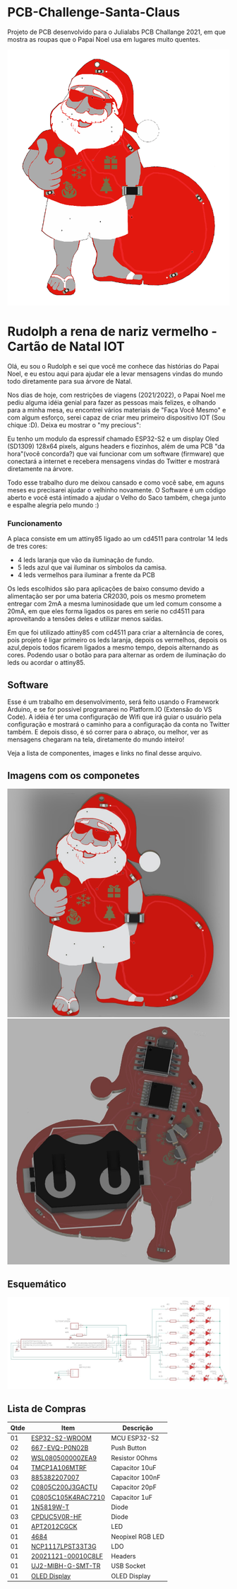 # PCB-Challenge-Santa-Claus
Projeto de PCB desenvolvido para o Julialabs PCB Challange 2021, em que mostra as roupas que o Papai Noel usa em lugares muito quentes.

<p align="center"><img src="Imagens/santatop.png" width="600px" /></p>

# Rudolph a rena de nariz vermelho - Cartão de Natal IOT

Olá, eu sou o Rudolph e sei que você me conhece das histórias do Papai Noel, e eu estou aqui para ajudar ele a levar mensagens vindas do mundo todo diretamente para sua árvore de Natal.

Nos dias de hoje, com restrições de viagens (2021/2022), o Papai Noel me pediu alguma idéia genial para fazer as pessoas mais felizes, e olhando para a minha mesa, eu encontrei vários materiais de "Faça Você Mesmo" e com algum esforço, serei capaz de criar meu primeiro dispositivo IOT (Sou chique :D). Deixa eu mostrar o "my precious":

Eu tenho um modulo da espressif chamado ESP32-S2 e um display Oled (SD1309) 128x64 pixels, alguns headers e fiozinhos, além de uma PCB "da hora"(você concorda?) que vai funcionar com um software (firmware) que conectará a internet e recebera mensagens vindas do Twitter e mostrará diretamente na árvore.

Todo esse trabalho duro me deixou cansado e como você sabe, em aguns meses eu precisarei ajudar o velhinho novamente. O Software é um código aberto e você está intimado a ajudar o Velho do Saco também, chega junto e espalhe alegria pelo mundo :)


### Funcionamento

A placa consiste em um attiny85 ligado ao um cd4511 para controlar 14 leds de tres cores:
- 4 leds laranja que vão da iluminação de fundo.
- 5 leds azul  que vai iluminar os símbolos da camisa.
- 4 leds vermelhos para iluminar a frente da PCB

Os leds escolhidos são para aplicações de baixo consumo devido a alimentação ser por uma bateria CR2030, pois os mesmo prometem entregar com 2mA a mesma luminosidade que um led comum consome a 20mA, em que eles forma ligados os pares em serie no cd4511 para aproveitando a tensões deles e utilizar menos saídas. 

Em que foi utilizado attiny85 com cd4511 para criar a alternância de cores, pois projeto é ligar primeiro os leds laranja, depois os vermelhos, depois os azul,depois todos ficarem ligados a mesmo tempo, depois alternando as cores. Podendo usar o botão para para alternar as ordem de iluminação do leds ou acordar o attiny85. 

## Software

Esse é um trabalho em desenvolvimento, será feito usando o Framework Arduino, e se for possivel programarei no Platform.IO (Extensão do VS Code). A idéia é ter uma configuração de Wifi que irá guiar o usuário pela configuração e mostrará o caminho para a configuração da conta no Twitter também. E depois disso, é só correr para o abraço, ou melhor, ver as mensagens chegaram na tela, diretamente do mundo inteiro!

Veja a lista de componentes, images e links no final desse arquivo.


## Imagens com os componetes 

<p align="center"><img src = "Imagens/santatop3d.jpg" width = "600">
<img src = "Imagens/santabuttom3d.jpg" width = "600"></p>


## Esquemático

![Schematics](Imagens/Schematics.jpg "Schematics")

## Lista de Compras

| Qtde| Item              | Descrição       |
| --- | ---               | ---             |
| 01  | [ESP32-S2-WROOM](https://br.mouser.com/ProductDetail/356-ESP32S2WRM3200PH)    | MCU ESP32-S2    |
| 02  | [667-EVQ-P0N02B](https://br.mouser.com/ProductDetail/667-EVQ-P0N02B)    | Push Button     |
| 02  | [WSL080500000ZEA9](https://br.mouser.com/ProductDetail/71-WSL080500000ZEA9)  | Resistor 0Ohms  |
| 04  | [TMCP1A106MTRF](https://br.mouser.com/ProductDetail/74-TMCP1A106MTRF)     | Capacitor 10uF  |
| 03  | [885382207007](https://br.mouser.com/ProductDetail/710-885382207007)      | Capacitor 100nF |
| 02  | [C0805C200J3GACTU](https://br.mouser.com/ProductDetail/80-C0805C200J3G)  | Capacitor 20pF  |
| 01  | [C0805C105K4RAC7210](https://br.mouser.com/ProductDetail/80-C0805C105K4R7210)| Capacitor 1uF   |
| 01  | [1N5819W-T](https://br.mouser.com/ProductDetail/583-1N5819W-T)         | Diode           |
| 03  | [CPDUC5V0R-HF](https://br.mouser.com/ProductDetail/750-CPDUC5V0R-HF)      | Diode           |
| 01  | [APT2012CGCK](https://br.mouser.com/ProductDetail/604-APT2012CGCK)       | LED             |
| 01  | [4684](https://br.mouser.com/ProductDetail/485-4684)              | Neopixel RGB LED|
| 01  | [NCP1117LPST33T3G](https://br.mouser.com/ProductDetail/863-NCP1117LPST33T3G)  | LDO             |
| 01  | [20021121-00010C8LF](https://br.mouser.com/ProductDetail/649-200211210010C8LF)| Headers         |
| 01  | [UJ2-MIBH-G-SMT-TR](https://br.mouser.com/ProductDetail/490-UJ2-MIBH-G-SMTTR) | USB Socket      |
| 01  | [OLED Display](https://s.click.aliexpress.com/e/_Aa7ykQ)      | OLED Display    |
